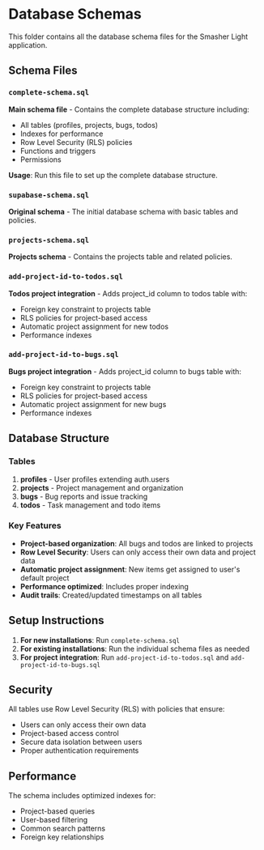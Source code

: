 # Database Schemas

This folder contains all the database schema files for the Smasher Light application.

## Schema Files

### `complete-schema.sql`
**Main schema file** - Contains the complete database structure including:
- All tables (profiles, projects, bugs, todos)
- Indexes for performance
- Row Level Security (RLS) policies
- Functions and triggers
- Permissions

**Usage**: Run this file to set up the complete database structure.

### `supabase-schema.sql`
**Original schema** - The initial database schema with basic tables and policies.

### `projects-schema.sql`
**Projects schema** - Contains the projects table and related policies.

### `add-project-id-to-todos.sql`
**Todos project integration** - Adds project_id column to todos table with:
- Foreign key constraint to projects table
- RLS policies for project-based access
- Automatic project assignment for new todos
- Performance indexes

### `add-project-id-to-bugs.sql`
**Bugs project integration** - Adds project_id column to bugs table with:
- Foreign key constraint to projects table
- RLS policies for project-based access
- Automatic project assignment for new bugs
- Performance indexes

## Database Structure

### Tables

1. **profiles** - User profiles extending auth.users
2. **projects** - Project management and organization
3. **bugs** - Bug reports and issue tracking
4. **todos** - Task management and todo items

### Key Features

- **Project-based organization**: All bugs and todos are linked to projects
- **Row Level Security**: Users can only access their own data and project data
- **Automatic project assignment**: New items get assigned to user's default project
- **Performance optimized**: Includes proper indexing
- **Audit trails**: Created/updated timestamps on all tables

## Setup Instructions

1. **For new installations**: Run `complete-schema.sql`
2. **For existing installations**: Run the individual schema files as needed
3. **For project integration**: Run `add-project-id-to-todos.sql` and `add-project-id-to-bugs.sql`

## Security

All tables use Row Level Security (RLS) with policies that ensure:
- Users can only access their own data
- Project-based access control
- Secure data isolation between users
- Proper authentication requirements

## Performance

The schema includes optimized indexes for:
- Project-based queries
- User-based filtering
- Common search patterns
- Foreign key relationships
